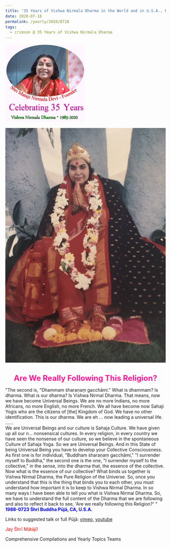 ```yaml
---
title: '35 Years of Vishwa Nirmala Dharma in the World and in U.S.A., Post 12'
date: 2020-07-18
permalink: /yearly/2020/0718
tags:
  - crimson @ 35 Years of Vishwa Nirmala Dharma
---
```


<div style="text-align: left"><img src="/images/Celebrating35YearsVishwaNirmalaDharma.png" width="250" /></div><br>

<div style="text-align: center"><img src="/images/image464.png" /></div>

<br>
<p style="color:DeepPink; text-align:center">
<font size="+2"><b>Are We Really Following This Religion?</b><br></font>
</p>

<p>
"The second is, "Dhammam śharaṇaṃ gacchāmi." What is dhammam? Is dharma. What is our dharma? Is Vishwa Nirmal Dharma. That means, now we have become Universal Beings. We are no more Indians, no more Africans, no more English, no more French. We all have become now Sahaji Yogis who are the citizens of [the] Kingdom of God. We have no other identification. This is our dharma. We are eh ... now leading a universal life.<br>
......<br>
We are Universal Beings and our culture is Sahaja Culture. We have given up all our n... nonsensical cultures. In every religion, in every country we have seen the nonsense of our culture, so we believe in the spontaneous Culture of Sahaja Yoga. So we are Universal Beings. And in this State of being Universal Being you have to develop your Collective Consciousness. As first one is for individual, "Buddham śharaṇaṃ gacchāmi," "I surrender myself to Buddha," the second one is the one, "I surrender myself to the collective," in the sense, into the dharma that, the essence of the collective.<br>
Now what is the essence of our collective? What binds us together is Vishwa Nirmal Dharma, the Pure Religion of the Universe. So, once you understand that this is the thing that binds you to each other, you must understand how important it is to keep to Vishwa Nirmal Dharma. In so many ways I have been able to tell you what is Vishwa Nirmal Dharma. So, we have to understand the full content of the Dharma that we are following and also to reflect it back to see, 'Are we really following this Religion?' "<br>
<font color="blue"><b>1988-0723 Śhrī Buddha Pūjā, CA, U.S.A.</b></font><br>
</p>

Links to suggested talk or full Pūjā: <a href="https://vimeo.com/23998178"> vimeo</a>, <a href="https://www.youtube.com/watch?v=Bc2wcXDIu3U"> youtube</a><br>

<p style="color:red;">Jay Śhrī Mātājī!<br></p>

Comprehensive Compilations and Yearly Topics Teams
